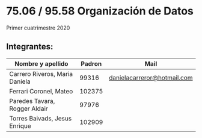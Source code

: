# 75.06 / 95.58 Organización de Datos
Primer cuatrimestre 2020

## Integrantes: ##

Nombre y apellido               | Padron    | Mail
------------------------------- | --------  | ------------------------------
Carrero Riveros, Maria Daniela  | 99316     | danielacarreror@hotmail.com
Ferrari Coronel, Mateo          | 102375    | 
Paredes Tavara, Rogger Aldair   | 97976     | 
Torres Baivads, Jesus Enrique   | 102909    | 

